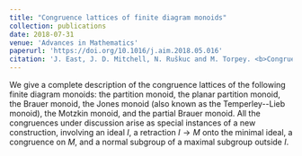 ```yaml
---
title: "Congruence lattices of finite diagram monoids"
collection: publications
date: 2018-07-31
venue: 'Advances in Mathematics'
paperurl: 'https://doi.org/10.1016/j.aim.2018.05.016'
citation: 'J. East, J. D. Mitchell, N. Ruškuc and M. Torpey. <b>Congruence lattices of finite diagram monoids</b>, <i>Advances in Mathematics</i> <b>333</b> (Jul 2018) 931&ndash;1003.'
---
```


We give a complete description of the congruence lattices of the following
finite diagram monoids: the partition monoid, the planar partition monoid, the
Brauer monoid, the Jones monoid (also known as the Temperley--Lieb monoid), the
Motzkin monoid, and the partial Brauer monoid. All the congruences under
discussion arise as special instances of a new construction, involving an ideal
$I$, a retraction $I \to M$ onto the minimal ideal, a congruence on $M$, and a
normal subgroup of a maximal subgroup outside $I$.
